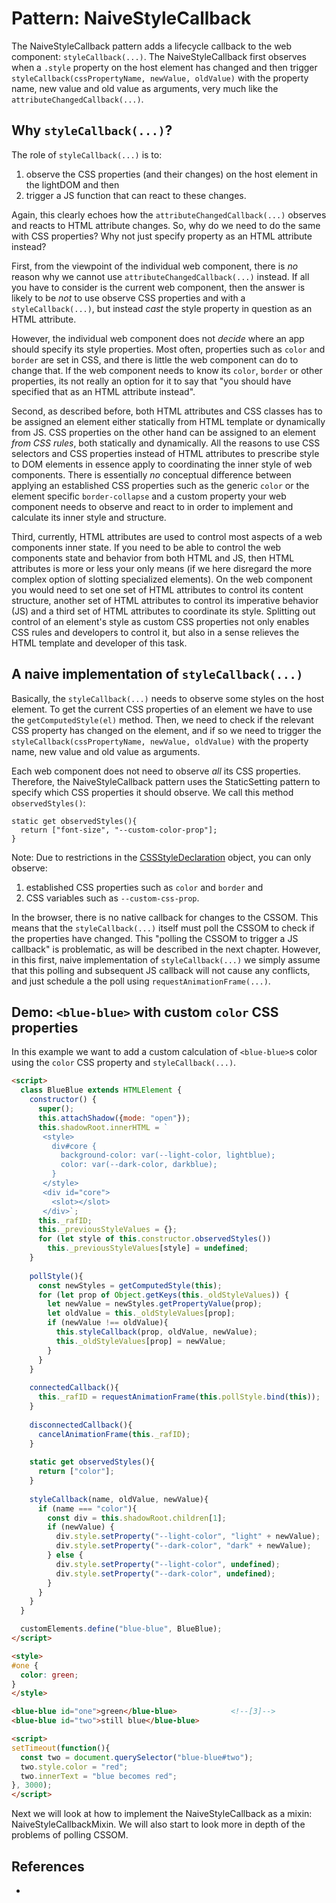# Pattern: NaiveStyleCallback

The NaiveStyleCallback pattern adds a lifecycle callback to the web component:
`styleCallback(...)`.
The NaiveStyleCallback first observes when a `.style` property on the host element has changed
and then trigger `styleCallback(cssPropertyName, newValue, oldValue)` with the property name, 
new value and old value as arguments, very much like the `attributeChangedCallback(...)`.

## Why `styleCallback(...)`?

The role of `styleCallback(...)` is to:
1. observe the CSS properties (and their changes) on the host element in the lightDOM and then
2. trigger a JS function that can react to these changes.

Again, this clearly echoes how the `attributeChangedCallback(...)` observes and reacts to HTML
attribute changes. So, why do we need to do the same with CSS properties? Why not just specify property
as an HTML attribute instead?

First, from the viewpoint of the individual web component, there is *no* reason why we cannot use 
`attributeChangedCallback(...)` instead. If all you have to consider is the current web component, 
then the answer is likely to be *not* to use observe CSS properties and with a `styleCallback(...)`, 
but instead *cast* the style property in question as an HTML attribute.

However, the individual web component does not *decide* where an app should specify its style properties.
Most often, properties such as `color` and `border` are set in CSS, and there is little the web 
component can do to change that. If the web component needs to know its `color`, `border` or other 
properties, its not really an option for it to say that "you should have specified that as an HTML 
attribute instead".

Second, as described before, both HTML attributes and CSS classes has to be assigned an element either
statically from HTML template or dynamically from JS. CSS properties on the other hand can be assigned
to an element *from CSS rules*, both statically and dynamically. All the reasons to use CSS selectors
and CSS properties instead of HTML attributes to prescribe style to DOM elements in essence apply
to coordinating the inner style of web components. There is essentially *no* conceptual difference 
between applying an established CSS properties such as the generic `color` or the element specific 
`border-collapse` and a custom property your web component needs to observe and react to in order to
implement and calculate its inner style and structure.

Third, currently, HTML attributes are used to control most aspects of a web components inner state.
If you need to be able to control the web components state and behavior from both HTML and JS, 
then HTML attributes is more or less your only means (if we here disregard the more complex option of
slotting specialized elements). On the web component you would need to set one set of HTML attributes
to control its content structure, another set of HTML attributes to control its imperative behavior (JS)
and a third set of HTML attributes to coordinate its style. Splitting out control of an element's style
as custom CSS properties not only enables CSS rules and developers to control it, but also in a sense
relieves the HTML template and developer of this task.

## A naive implementation of `styleCallback(...)` 

Basically, the `styleCallback(...)` needs to observe some styles on the host element.
To get the current CSS properties of an element we have to use the `getComputedStyle(el)` method.
Then, we need to check if the relevant CSS property has changed on the element, and 
if so we need to trigger the `styleCallback(cssPropertyName, newValue, oldValue)` 
with the property name, new value and old value as arguments.

Each web component does not need to observe *all* its CSS properties.
Therefore, the NaiveStyleCallback pattern uses the StaticSetting pattern to specify 
which CSS properties it should observe. We call this method `observedStyles()`:
```
static get observedStyles(){
  return ["font-size", "--custom-color-prop"];
}
```
Note: Due to restrictions in the [CSSStyleDeclaration](https://developer.mozilla.org/en-US/docs/Web/API/CSSStyleDeclaration)
object, you can only observe:
1. established CSS properties such as `color` and `border` and
2. CSS variables such as `--custom-css-prop`.

In the browser, there is no native callback for changes to the CSSOM. This means that the 
`styleCallback(...)` itself must poll the CSSOM to check if the properties have changed.
This "polling the CSSOM to trigger a JS callback" is problematic, as will be described in the next 
chapter. However, in this first, naive implementation of `styleCallback(...)` we simply assume
that this polling and subsequent JS callback will not cause any conflicts, and just schedule a the
poll using `requestAnimationFrame(...)`.

## Demo: `<blue-blue>` with custom `color` CSS properties

In this example we want to add a custom calculation of `<blue-blue>`s color 
using the `color` CSS property and `styleCallback(...)`.

```html
<script>
  class BlueBlue extends HTMLElement {
    constructor() {
      super();
      this.attachShadow({mode: "open"});
      this.shadowRoot.innerHTML = `
       <style>
         div#core {                             
           background-color: var(--light-color, lightblue);              
           color: var(--dark-color, darkblue);          
         }
       </style>
       <div id="core">
         <slot></slot>
       </div>`;                                                      
      this._rafID;
      this._previousStyleValues = {};
      for (let style of this.constructor.observedStyles())
        this._previousStyleValues[style] = undefined;
    }
    
    pollStyle(){
      const newStyles = getComputedStyle(this);
      for (let prop of Object.getKeys(this._oldStyleValues)) {
        let newValue = newStyles.getPropertyValue(prop);
        let oldValue = this._oldStyleValues[prop];
        if (newValue !== oldValue){
          this.styleCallback(prop, oldValue, newValue);
          this._oldStyleValues[prop] = newValue;          
        }
      }
    }
    
    connectedCallback(){
      this._rafID = requestAnimationFrame(this.pollStyle.bind(this));
    }
    
    disconnectedCallback(){
      cancelAnimationFrame(this._rafID);
    }
    
    static get observedStyles(){
      return ["color"];
    }
    
    styleCallback(name, oldValue, newValue){
      if (name === "color"){
        const div = this.shadowRoot.children[1];
        if (newValue) {
          div.style.setProperty("--light-color", "light" + newValue);
          div.style.setProperty("--dark-color", "dark" + newValue);
        } else {
          div.style.setProperty("--light-color", undefined);
          div.style.setProperty("--dark-color", undefined);
        }
      }
    }
  }

  customElements.define("blue-blue", BlueBlue);
</script>

<style>
#one {
  color: green;
}
</style>

<blue-blue id="one">green</blue-blue>            <!--[3]-->
<blue-blue id="two">still blue</blue-blue>

<script>
setTimeout(function(){
  const two = document.querySelector("blue-blue#two");
  two.style.color = "red";
  two.innerText = "blue becomes red";
}, 3000);
</script>
```

Next we will look at how to implement the NaiveStyleCallback as a mixin: NaiveStyleCallbackMixin.
We will also start to look more in depth of the problems of polling CSSOM.

## References

 * 

